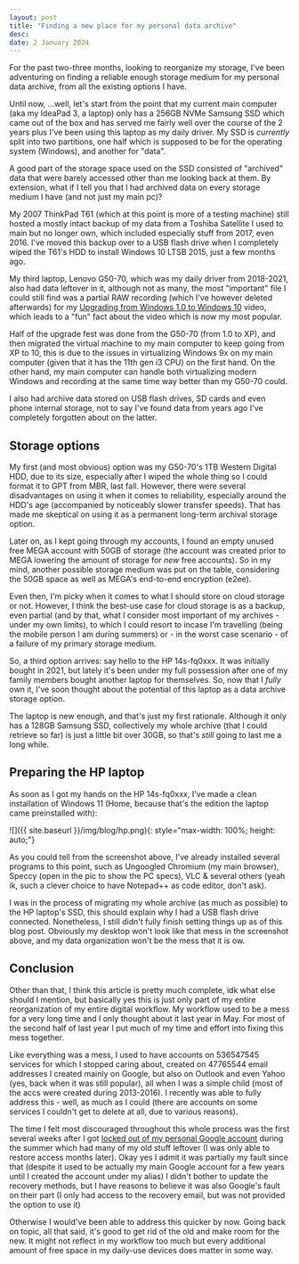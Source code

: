 ```yaml
---
layout: post
title: "Finding a new place for my personal data archive"
desc:
date: 2 January 2024
---
```

For the past two-three months, looking to reorganize my storage, I've been adventuring on finding a reliable enough storage medium for my personal data archive, from all the existing options I have.

Until now, ...well, let's start from the point that my current main computer (aka my IdeaPad 3, a laptop) only has a 256GB NVMe Samsung SSD which came out of the box and has served me fairly well over the course of the 2 years plus I've been using this laptop as my daily driver. My SSD is *currently* split into two partitions, one half which is supposed to be for the operating system (Windows), and another for "data".

A good part of the storage space used on the SSD consisted of "archived" data that were barely accessed other than me looking back at them. By extension, what if I tell you that I had archived data on every storage medium I have (and not just my main pc)?

My 2007 ThinkPad T61 (which at this point is more of a testing machine) still hosted a mostly intact backup of my data from a Toshiba Satellite I used to main but no longer own, which included especially stuff from 2017, even 2016. I've moved this backup over to a USB flash drive when I completely wiped the T61's HDD to install Windows 10 LTSB 2015, just a few months ago.

My third laptop, Lenovo G50-70, which was my daily driver from 2018-2021, also had data leftover in it, although not as many, the most "important" file I could still find was a partial RAW recording (which I've however deleted afterwards) for my [Upgrading from Windows 1.0 to Windows 10][1] video, which leads to a "fun" fact about the video which is now my most popular.

Half of the upgrade fest was done from the G50-70 (from 1.0 to XP), and then migrated the virtual machine to my main computer to keep going from XP to 10, this is due to the issues in virtualizing Windows 9x on my main computer (given that it has the 11th gen i3 CPU) on the first hand. On the other hand, my main computer can handle both virtualizing modern Windows and recording at the same time way better than my G50-70 could.

I also had archive data stored on USB flash drives, SD cards and even phone internal storage, not to say I've found data from years ago I've completely forgotten about on the latter.

## Storage options
My first (and most obvious) option was my G50-70's 1TB Western Digital HDD, due to its size, especially after I wiped the whole thing so I could format it to GPT from MBR, last fall. However, there were several disadvantages on using it when it comes to reliability, especially around the HDD's age (accompanied by noticeably slower transfer speeds). That has made me skeptical on using it as a permanent long-term archival storage option.

Later on, as I kept going through my accounts, I found an empty unused free MEGA account with 50GB of storage (the account was created prior to MEGA lowering the amount of storage for *new* free accounts). So in my mind, another possible storage medium was put on the table, considering the 50GB space as well as MEGA's end-to-end encryption (e2ee).

Even then, I'm picky when it comes to what I should store on cloud storage or not. However, I think the best-use case for cloud storage is as a backup, even partial (and by that, what I consider most important of my archives - under my own limits), to which I could resort to incase I'm travelling (being the mobile person I am during summers) or - in the worst case scenario - of a failure of my primary storage medium.

So, a third option arrives: say hello to the HP 14s-fq0xxx. It was initially bought in 2021, but lately it's been under my full possession after one of my family members bought another laptop for themselves. So, now that I *fully* own it, I've soon thought about the potential of this laptop as a data archive storage option.

The laptop is new enough, and that's just my first rationale. Although it only has a 128GB Samsung SSD, collectively my whole archive (that I could retrieve so far) is just a little bit over 30GB, so that's *still* going to last me a long while.

## Preparing the HP laptop
As soon as I got my hands on the HP 14s-fq0xxx, I've made a clean installation of Windows 11 (Home, because that's the edition the laptop came preinstalled with):

![]({{ site.baseurl }}/img/blog/hp.png){: style="max-width: 100%; height: auto;"}

As you could tell from the screenshot above, I've already installed several programs to this point, such as Ungoogled Chromium (my main browser), Speccy (open in the pic to show the PC specs), VLC & several others (yeah ik, such a clever choice to have Notepad++ as code editor, don't ask).

I was in the process of migrating my whole archive (as much as possible) to the HP laptop's SSD, this should explain why I had a USB flash drive connected. Nonetheless, I still didn't fully finish setting things up as of this blog post. Obviously my desktop won't look like that mess in the screenshot above, and my data organization won't be the mess that it is ow.

## Conclusion
Other than that, I think this article is pretty much complete, idk what else should I mention, but basically yes this is just only part of my entire reorganization of my entire digital workflow. My workflow used to be a mess for a very long time and I only thought about it last year in May. For most of the second half of last year I put much of my time and effort into fixing this mess together.

Like everything was a mess, I used to have accounts on 536547545 services for which I stopped caring about, created on 47765544 email addresses I created mainly on Google, but also on Outlook and even Yahoo (yes, back when it was still popular), all when I was a simple child (most of the accs were created during 2013-2016). I recently was able to fully address this - well, as much as I could (there are accounts on some services I couldn't get to delete at all, due to various reasons).

The time I felt most discouraged throughout this whole process was the first several weeks after I got [locked out of my personal Google account][2] during the summer which had many of my old stuff leftover (I was only able to restore access months later). Okay yes I admit it was partially my fault since that (despite it used to be actually my main Google account for a few years until I created the account under my alias) I didn't bother to update the recovery methods, but I have reasons to believe it was also Google's fault on their part (I only had access to the recovery email, but was not provided the option to use it)

Otherwise I would've been able to address this quicker by now. Going back on topic, all that said, it's good to get rid of the old and make room for the new. It might not reflect in my workflow too much but every additional amount of free space in my daily-use devices does matter in some way.

[1]: https://youtu.be/XscntGlgvCc
[2]: https://wetdry.world/@lynxmic/110935032773493091
